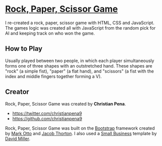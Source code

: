# [Rock, Paper, Scissor Game](http://christianpena9.github.io/rock-paper-scissor-project/)

I re-created a rock, paper, scissor game with HTML, CSS and JavaScript. The games logic was created all with JavaScript from the random pick for AI and keeping track on who won the game.

## How to Play

Usually played between two people, in which each player simultaneously forms one of three shapes with an outstretched hand. These shapes are "rock" (a simple fist), "paper" (a flat hand), and "scissors" (a fist with the index and middle fingers together forming a V).

## Creator

Rock, Paper, Scissor Game was created by **Christian Pena**.

* https://twitter.com/christianpena9
* https://github.com/christianpena9

Rock, Paper, Scissor Game was built on the [Bootstrap](http://getbootstrap.com/) framework created by [Mark Otto](https://twitter.com/mdo) and [Jacob Thorton](https://twitter.com/fat). I also used a [Small Business](http://startbootstrap.com/template-overviews/small-business/) template by [David Miller](https://twitter.com/davidmillerskt).

